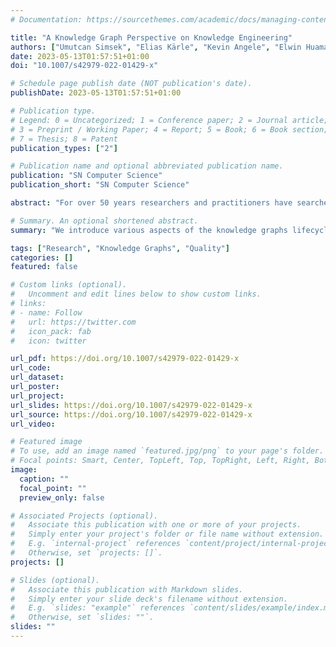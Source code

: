 ```yaml
---
# Documentation: https://sourcethemes.com/academic/docs/managing-content/

title: "A Knowledge Graph Perspective on Knowledge Engineering"
authors: ["Umutcan Simsek", "Elias Kärle", "Kevin Angele", "Elwin Huaman", "Juliette Opdenplatz", "Dennis Sommer", "Jürgen Umbrich", "Dieter Fensel"]
date: 2023-05-13T01:57:51+01:00
doi: "10.1007/s42979-022-01429-x"

# Schedule page publish date (NOT publication's date).
publishDate: 2023-05-13T01:57:51+01:00

# Publication type.
# Legend: 0 = Uncategorized; 1 = Conference paper; 2 = Journal article;
# 3 = Preprint / Working Paper; 4 = Report; 5 = Book; 6 = Book section;
# 7 = Thesis; 8 = Patent
publication_types: ["2"]

# Publication name and optional abbreviated publication name.
publication: "SN Computer Science"
publication_short: "SN Computer Science"

abstract: "For over 50 years researchers and practitioners have searched for ways to elicit and formalize expert knowledge to support AI applications. Expert systems and knowledge bases were all results of these efforts. The initial efforts on knowledge bases were focused on defining a domain and task intensionally with rather complex ontologies. The increasing complexity of knowledge and knowledge-based systems eventually led to the development of knowledge engineering methodologies. Knowledge graphs, in contrast to the traditional knowledge bases, represent knowledge more extensionally with a very large set of explicit statements and rather simpler and smaller ontologies. This paradigm change calls for a new take on knowledge engineering that focuses on the curation of ABox statements. In this paper, we introduce various aspects of the knowledge graphs lifecycle namely creation, hosting, curation and deployment. We define each task, give example approaches from the literature and explain our approach with a running example. Additionally, we present the German Tourism Knowledge Graph that is being implemented with our methodology."

# Summary. An optional shortened abstract.
summary: "We introduce various aspects of the knowledge graphs lifecycle namely creation, hosting, curation and deployment. We define each task, give example approaches from the literature and explain our approach with a running example."

tags: ["Research", "Knowledge Graphs", "Quality"]
categories: []
featured: false

# Custom links (optional).
#   Uncomment and edit lines below to show custom links.
# links:
# - name: Follow
#   url: https://twitter.com
#   icon_pack: fab
#   icon: twitter

url_pdf: https://doi.org/10.1007/s42979-022-01429-x
url_code: 
url_dataset:
url_poster:
url_project:
url_slides: https://doi.org/10.1007/s42979-022-01429-x
url_source: https://doi.org/10.1007/s42979-022-01429-x
url_video:

# Featured image
# To use, add an image named `featured.jpg/png` to your page's folder. 
# Focal points: Smart, Center, TopLeft, Top, TopRight, Left, Right, BottomLeft, Bottom, BottomRight.
image:
  caption: ""
  focal_point: ""
  preview_only: false

# Associated Projects (optional).
#   Associate this publication with one or more of your projects.
#   Simply enter your project's folder or file name without extension.
#   E.g. `internal-project` references `content/project/internal-project/index.md`.
#   Otherwise, set `projects: []`.
projects: []

# Slides (optional).
#   Associate this publication with Markdown slides.
#   Simply enter your slide deck's filename without extension.
#   E.g. `slides: "example"` references `content/slides/example/index.md`.
#   Otherwise, set `slides: ""`.
slides: ""
---
```


